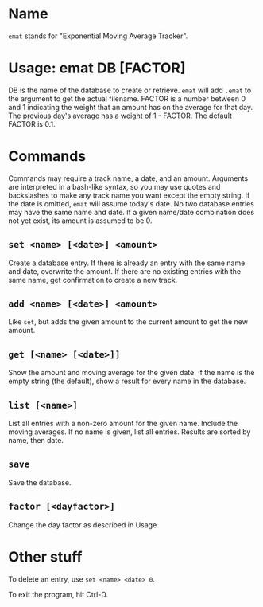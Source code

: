 # Name

`emat` stands for "Exponential Moving Average Tracker".

# Usage: emat DB [FACTOR]

DB is the name of the database to create or retrieve. `emat` will add `.emat` to
the argument to get the actual filename. FACTOR is a number between 0 and 1
indicating the weight that an amount has on the average for that day. The
previous day's average has a weight of 1 - FACTOR. The default FACTOR is 0.1.

# Commands

Commands may require a track name, a date, and an amount. Arguments are
interpreted in a bash-like syntax, so you may use quotes and backslashes to make
any track name you want except the empty string. If the date is omitted, `emat`
will assume today's date. No two database entries may have the same name and
date. If a given name/date combination does not yet exist, its amount is assumed
to be 0.

## `set <name> [<date>] <amount>`

Create a database entry. If there is already an entry with the same name and
date, overwrite the amount. If there are no existing entries with the same name,
get confirmation to create a new track.

## `add <name> [<date>] <amount>`

Like `set`, but adds the given amount to the current amount to get the new
amount.

## `get [<name> [<date>]]`

Show the amount and moving average for the given date. If the name is the empty
string (the default), show a result for every name in the database.

## `list [<name>]`

List all entries with a non-zero amount for the given name. Include the moving
averages. If no name is given, list all entries. Results are sorted by name,
then date.

## `save`

Save the database.

## `factor [<dayfactor>]`

Change the day factor as described in Usage.

# Other stuff

To delete an entry, use `set <name> <date> 0`.

To exit the program, hit Ctrl-D.
